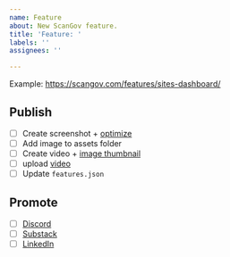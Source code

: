 ```yaml
---
name: Feature
about: New ScanGov feature.
title: 'Feature: '
labels: ''
assignees: ''

---
```


Example: https://scangov.com/features/sites-dashboard/

## Publish

- [ ] Create screenshot + [optimize](https://imagecompressor.com/)
- [ ] Add image to assets folder
- [ ] Create video + [image thumbnail](https://www.figma.com/design/GsHY2OGkxXmlcKhREfaKY0/ScanGov-brand-assets?node-id=0-1&t=GM82sxHYJQVR3DT2-1)
- [ ] upload [video](https://www.youtube.com/@scangov)
- [ ] Update `features.json`

## Promote
- [ ] [Discord](https://discord.gg/EPCXEMAX5y)
- [ ] [Substack](https://scangov.substack.com/)
- [ ] [LinkedIn](https://www.linkedin.com/company/scangov)
